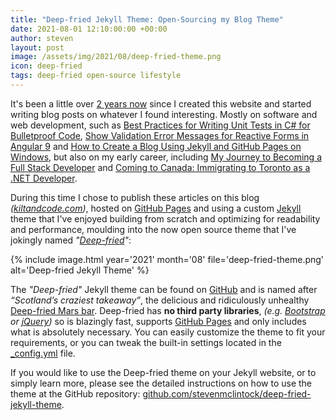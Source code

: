 ```yaml
---
title: "Deep-fried Jekyll Theme: Open-Sourcing my Blog Theme"
date: 2021-08-01 12:10:00:00 +00:00
author: steven
layout: post
image: /assets/img/2021/08/deep-fried-theme.png
icon: deep-fried
tags: deep-fried open-source lifestyle
---
```


It's been a little over [2 years now](https://www.kiltandcode.com/2021/03/25/two-years-of-kilt-and-code/) since I created this website and started writing blog posts on whatever I found interesting. Mostly on software and web development, such as [Best Practices for Writing Unit Tests in C# for Bulletproof Code](https://www.kiltandcode.com/2019/06/16/best-practices-for-writing-unit-tests-in-csharp-for-bulletproof-code/), [Show Validation Error Messages for Reactive Forms in Angular 9](https://www.kiltandcode.com/2020/08/13/show-validation-error-messages-for-reactive-forms-in-angular-9/) and [How to Create a Blog Using Jekyll and GitHub Pages on Windows](https://www.kiltandcode.com/2020/04/30/how-to-create-a-blog-using-jekyll-and-github-pages-on-windows/), but also on my early career, including [My Journey to Becoming a Full Stack Developer](https://www.kiltandcode.com/2020/02/16/my-journey-to-becoming-a-full-stack-developer/) and [Coming to Canada: Immigrating to Toronto as a .NET Developer](https://www.kiltandcode.com/2019/06/30/coming-to-canada-immigrating-to-toronto-as-a-dotnet-developer/).

During this time I chose to publish these articles on this blog *([kiltandcode.com](https://www.kiltandcode.com))*, hosted on [GitHub Pages](https://pages.github.com) and using a custom [Jekyll](https://jekyllrb.com) theme that I've enjoyed building from scratch and optimizing for readability and performance, moulding into the now open source theme that I've jokingly named *"[Deep-fried](https://github.com/stevenmclintock/deep-fried-jekyll-theme)"*:

{%
    include image.html
    year='2021'
    month='08'
    file='deep-fried-theme.png'
    alt='Deep-fried Jekyll Theme'
%}

The *"Deep-fried"* Jekyll theme can be found on [GitHub](https://github.com/stevenmclintock/deep-fried-jekyll-theme) and is named after *“Scotland’s craziest takeaway”*, the delicious and ridiculously unhealthy [Deep-fried Mars bar](https://en.wikipedia.org/wiki/Deep-fried_Mars_bar). Deep-fried has **no third party libraries**, *(e.g. [Bootstrap](https://getbootstrap.com) or [jQuery](https://jquery.com))* so is blazingly fast, supports [GitHub Pages](https://pages.github.com) and only includes what is absolutely necessary. You can easily customize the theme to fit your requirements, or you can tweak the built-in settings located in the [_config.yml](https://github.com/stevenmclintock/deep-fried-jekyll-theme/blob/main/_config.yml) file.

If you would like to use the Deep-fried theme on your Jekyll website, or to simply learn more, please see the detailed instructions on how to use the theme at the GitHub repository: [github.com/stevenmclintock/deep-fried-jekyll-theme](https://github.com/stevenmclintock/deep-fried-jekyll-theme).